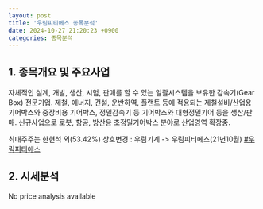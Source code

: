 ```yaml
---
layout: post
title: '우림피티에스 종목분석'
date: 2024-10-27 21:20:23 +0900
categories: 종목분석
---
```


## 1. 종목개요 및 주요사업

자체적인 설계, 개발, 생산, 시험, 판매를 할 수 있는 일괄시스템을 보유한 감속기(Gear Box) 전문기업. 제철, 에너지, 건설, 운반하역, 플랜트 등에 적용되는 제철설비/산업용 기어박스와 중장비용 기어박스, 정밀감속기 등 기어박스와 대형정밀기어 등을 생산/판매. 신규사업으로 로봇, 항공, 방산용 초정밀기어박스 분야로 산업영역 확장중.

최대주주는 한현석 외(53.42%) 상호변경 : 우림기계 -> 우림피티에스(21년10월)
[#우림피티에스](#)

## 2. 시세분석

No price analysis available
